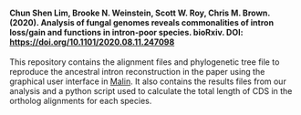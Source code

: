 #### Chun Shen Lim, Brooke N. Weinstein, Scott W. Roy, Chris M. Brown. (2020). Analysis of fungal genomes reveals commonalities of intron loss/gain and functions in intron-poor species. bioRxiv. DOI: https://doi.org/10.1101/2020.08.11.247098

This repository contains the alignment files and phylogenetic tree file to reproduce the ancestral intron reconstruction in the paper using the graphical user interface in [Malin](http://www.iro.umontreal.ca/~csuros/introns/malin/). It also contains the results files from our analysis and a python script used to calculate the total length of CDS in the ortholog alignments for each species.   

